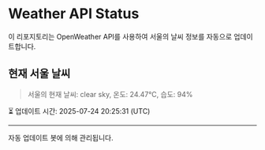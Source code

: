 
# Weather API Status

이 리포지토리는 OpenWeather API를 사용하여 서울의 날씨 정보를 자동으로 업데이트합니다.

## 현재 서울 날씨
> 서울의 현재 날씨: clear sky, 온도: 24.47°C, 습도: 94%

⏳ 업데이트 시간: 2025-07-24 20:25:31 (UTC)

---
자동 업데이트 봇에 의해 관리됩니다.
